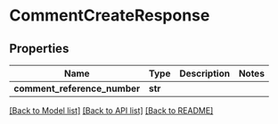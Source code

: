 # CommentCreateResponse

## Properties
Name | Type | Description | Notes
------------ | ------------- | ------------- | -------------
**comment_reference_number** | **str** |  | 

[[Back to Model list]](../README.md#documentation-for-models) [[Back to API list]](../README.md#documentation-for-api-endpoints) [[Back to README]](../README.md)

